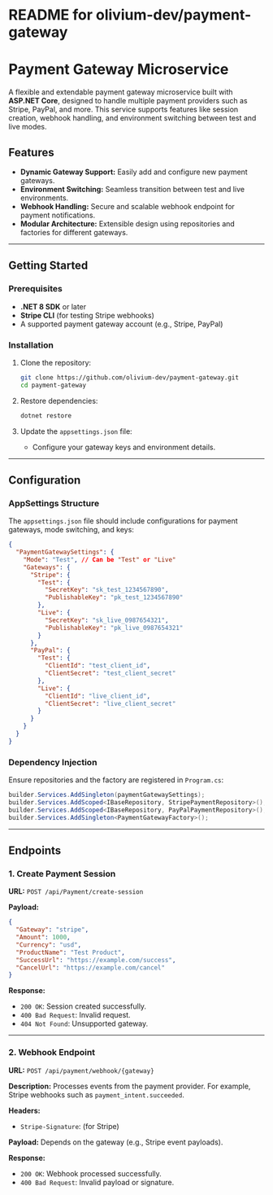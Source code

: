 # README for olivium-dev/payment-gateway

# Payment Gateway Microservice

A flexible and extendable payment gateway microservice built with **ASP.NET Core**, designed to handle multiple payment providers such as Stripe, PayPal, and more. This service supports features like session creation, webhook handling, and environment switching between test and live modes.

## Features
- **Dynamic Gateway Support:** Easily add and configure new payment gateways.
- **Environment Switching:** Seamless transition between test and live environments.
- **Webhook Handling:** Secure and scalable webhook endpoint for payment notifications.
- **Modular Architecture:** Extensible design using repositories and factories for different gateways.

---

## Getting Started

### Prerequisites
- **.NET 8 SDK** or later
- **Stripe CLI** (for testing Stripe webhooks)
- A supported payment gateway account (e.g., Stripe, PayPal)

### Installation
1. Clone the repository:
   ```bash
   git clone https://github.com/olivium-dev/payment-gateway.git
   cd payment-gateway
   ```

2. Restore dependencies:
   ```bash
   dotnet restore
   ```

3. Update the `appsettings.json` file:
   - Configure your gateway keys and environment details.

---

## Configuration

### AppSettings Structure
The `appsettings.json` file should include configurations for payment gateways, mode switching, and keys:

```json
{
  "PaymentGatewaySettings": {
    "Mode": "Test", // Can be "Test" or "Live"
    "Gateways": {
      "Stripe": {
        "Test": {
          "SecretKey": "sk_test_1234567890",
          "PublishableKey": "pk_test_1234567890"
        },
        "Live": {
          "SecretKey": "sk_live_0987654321",
          "PublishableKey": "pk_live_0987654321"
        }
      },
      "PayPal": {
        "Test": {
          "ClientId": "test_client_id",
          "ClientSecret": "test_client_secret"
        },
        "Live": {
          "ClientId": "live_client_id",
          "ClientSecret": "live_client_secret"
        }
      }
    }
  }
}
```

### Dependency Injection
Ensure repositories and the factory are registered in `Program.cs`:

```csharp
builder.Services.AddSingleton(paymentGatewaySettings);
builder.Services.AddScoped<IBaseRepository, StripePaymentRepository>();
builder.Services.AddScoped<IBaseRepository, PayPalPaymentRepository>();
builder.Services.AddSingleton<PaymentGatewayFactory>();
```

---

## Endpoints

### 1. Create Payment Session
**URL:** `POST /api/Payment/create-session`

**Payload:**
```json
{
  "Gateway": "stripe",
  "Amount": 1000,
  "Currency": "usd",
  "ProductName": "Test Product",
  "SuccessUrl": "https://example.com/success",
  "CancelUrl": "https://example.com/cancel"
}
```

**Response:**
- `200 OK`: Session created successfully.
- `400 Bad Request`: Invalid request.
- `404 Not Found`: Unsupported gateway.

---

### 2. Webhook Endpoint
**URL:** `POST /api/payment/webhook/{gateway}`

**Description:** Processes events from the payment provider. For example, Stripe webhooks such as `payment_intent.succeeded`.

**Headers:**
- `Stripe-Signature`: (for Stripe)

**Payload:** Depends on the gateway (e.g., Stripe event payloads).

**Response:**
- `200 OK`: Webhook processed successfully.
- `400 Bad Request`: Invalid payload or signature.
